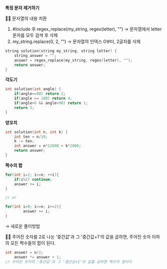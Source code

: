 **특정 문자 제거하기**

✍🏻 문자열의 내용 치환
1. #include <regex> 후 regex_replace(my_string, regex(letter), "") → 문자열에서 letter 문자를 모두 검색 후 삭제
2. my_string.replace(0, 2, ””) → 문자열의 인덱스 0부터, 2글자를 삭제
  
```cpp
string solution(string my_string, string letter) {
    string answer = "";
    answer = regex_replace(my_string, regex(letter), "");
    return answer;
}
```

**각도기**

```cpp
int solution(int angle) {
    if(angle==90) return 2;
    if(angle == 180) return 4;
    if(angle>0 && angle<90) return 1;
    return 3;
}
```

**양꼬치**

```cpp
int solution(int n, int k) {
    int ten = n/10;
    k -= ten;
    int answer = n*12000 + k*2000;
    return answer;
}
```

**짝수의 합**

```cpp
for(int i=1; i<=n; ++i){
    if(i%2) continue;
    answer += i;
}

// or

for(int i=0; i<=n; i+=2){
		answer += i;
}
```

→ 새로운 풀이방법

✍🏻 주어진 숫자를 2로 나눈 '중간값'과 그 '중간값+1'의 값을 곱하면,
주어진 숫자 이하의 모든 짝수들의 합이 된다.                  
                  
```cpp
int answer = n/2;
    answer *= answer + 1;
// 주어진 숫자의 '중간값'과 그 '중간값+1'의 값을 곱하면 짝수의 합이다
```
